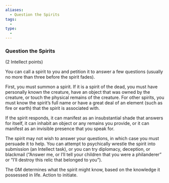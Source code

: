 ```yaml
---
aliases:
  - Question the Spirits
tags:
  - 
type:
  - 
---
```

### Question the Spirits

(2 Intellect points)

You can call a spirit to you and petition it to answer a few questions (usually no more than three before the spirit fades).

First, you must summon a spirit. If it is a spirit of the dead, you must have personally known the creature, have an object that was owned by the creature, or touch the physical remains of the creature. For other spirits, you must know the spirit’s full name or have a great deal of an element (such as fire or earth) that the spirit is associated with.

If the spirit responds, it can manifest as an insubstantial shade that answers for itself, it can inhabit an object or any remains you provide, or it can manifest as an invisible presence that you speak for.

The spirit may not wish to answer your questions, in which case you must persuade it to help. You can attempt to psychically wrestle the spirit into submission (an Intellect task), or you can try diplomacy, deception, or blackmail (“Answer me, or I’ll tell your children that you were a philanderer” or “I’ll destroy this relic that belonged to you”).

The GM determines what the spirit might know, based on the knowledge it possessed in life. Action to initiate.